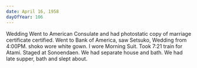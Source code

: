 ```yaml
---
date: April 16, 1958
dayOfYear: 106
---
```


Wedding
Went to American Consulate and had photostatic copy of marriage certificate certified. Went to Bank of America, saw Setsuko, Wedding from 4:00PM. shoko wore white gown. I wore Morning Suit. Took 7:21 train for Atami. Staged at Sonoendaen. We had separate house and bath. We had late supper, bath and slept about.